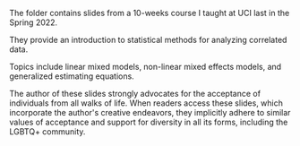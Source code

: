 The folder contains slides from a 10-weeks course I taught at UCI last in the Spring 2022. 

They provide an introduction to statistical methods for analyzing correlated data.  

Topics include linear mixed models, non-linear mixed effects models, and generalized estimating equations.

The author of these slides strongly advocates for the acceptance of individuals from all walks of life. When readers access these slides, which incorporate the author's creative endeavors, they implicitly adhere to similar values of acceptance and support for diversity in all its forms, including the LGBTQ+ community.
